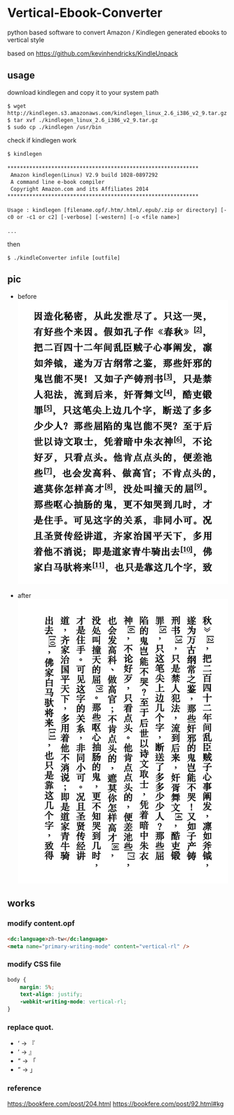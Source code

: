 Vertical-Ebook-Converter
========================
python based software to convert Amazon / Kindlegen generated ebooks to vertical style

based on https://github.com/kevinhendricks/KindleUnpack

## usage
download kindlegen and copy it to your system path 
```
$ wget http://kindlegen.s3.amazonaws.com/kindlegen_linux_2.6_i386_v2_9.tar.gz
$ tar xvf ./kindlegen_linux_2.6_i386_v2_9.tar.gz 
$ sudo cp ./kindlegen /usr/bin
```

check if kindlegen work
```
$ kindlegen

*************************************************************
 Amazon kindlegen(Linux) V2.9 build 1028-0897292 
 A command line e-book compiler 
 Copyright Amazon.com and its Affiliates 2014 
*************************************************************

Usage : kindlegen [filename.opf/.htm/.html/.epub/.zip or directory] [-c0 or -c1 or c2] [-verbose] [-western] [-o <file name>] 

...
```

then 
```
$ ./kindleConverter infile [outfile]
```

## pic

 - before
![before](./screenshot_2019_10_05T01_25_27+0800.png)

 - after
![after](./screenshot_2019_10_05T01_26_22+0800.png)

## works
### modify content.opf
```html
<dc:language>zh-tw</dc:language>
<meta name="primary-writing-mode" content="vertical-rl" />
```

### modify CSS file
```css
body {
	margin: 5%;
	text-align: justify;
	-webkit-writing-mode: vertical-rl;
}
```

### replace quot.
 - ‘ -> 『
 - ’ ->  』
 - “ -> 「
 - ” ->  」

### reference
https://bookfere.com/post/204.html
https://bookfere.com/post/92.html#kg
